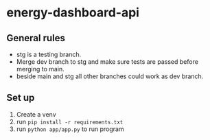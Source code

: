 # energy-dashboard-api

## General rules
- stg is a testing branch. 
- Merge dev branch to stg and make sure tests are passed before merging to main.
- beside main and stg all other branches could work as dev branch. 

## Set up 
1. Create a venv
2. run `pip install -r requirements.txt`
3. run `python app/app.py` to run program